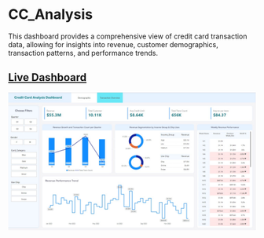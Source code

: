 # CC_Analysis
This dashboard provides a comprehensive view of credit card transaction data, allowing for insights into revenue, customer demographics, transaction patterns, and performance trends. 


## [Live Dashboard](https://app.powerbi.com/view?r=eyJrIjoiZmQ2NjJmYmUtYTRhMC00N2I3LThmYWYtNDZlZTQ0MjQ3MjVhIiwidCI6ImM2ZTU0OWIzLTVmNDUtNDAzMi1hYWU5LWQ0MjQ0ZGM1YjJjNCJ9)


![Transction Overview](https://github.com/RoyDip-Shuvo/CC-Analysis/blob/main/Image/Github/Transction%20Overview.jpg)
